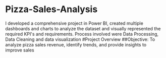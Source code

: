 # Pizza-Sales-Analysis
I developed a comprehensive project in Power BI, created multiple dashboards and charts to analyze the dataset and visually represented the required KPI's and requirements. Process involved were Data Processing, Data Cleaning and data visualization
#Project Overview
 ##Objective: To analyze pizza sales revenue, identify trends, and provide insights to improve
 sales
